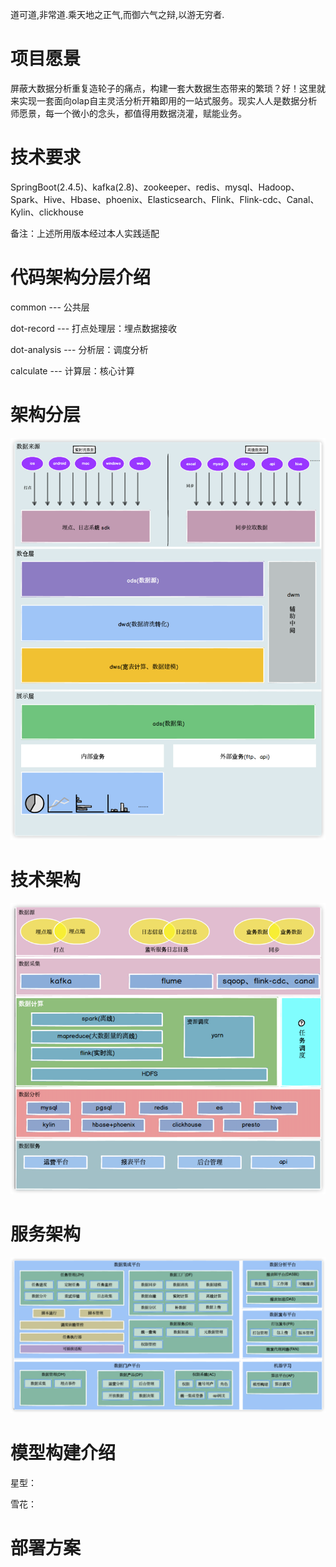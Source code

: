 道可道,非常道.乘天地之正气,而御六气之辩,以游无穷者.
# 项目愿景
屏蔽大数据分析重复造轮子的痛点，构建一套大数据生态带来的繁琐？好！这里就来实现一套面向olap自主灵活分析开箱即用的一站式服务。现实人人是数据分析师愿景，每一个微小的念头，都值得用数据浇灌，赋能业务。

# 技术要求
SpringBoot(2.4.5)、kafka(2.8)、zookeeper、redis、mysql、Hadoop、Spark、Hive、Hbase、phoenix、Elasticsearch、Flink、Flink-cdc、Canal、Kylin、clickhouse

备注：上述所用版本经过本人实践适配

# 代码架构分层介绍
common --- 公共层

dot-record --- 打点处理层：埋点数据接收

dot-analysis --- 分析层：调度分析

calculate --- 计算层：核心计算

# 架构分层
![3.png](img_5.png)

# 技术架构
![2.png](img_4.png)

# 服务架构
![1.png](img_3.png)


# 模型构建介绍
星型：

雪花：
# 部署方案


